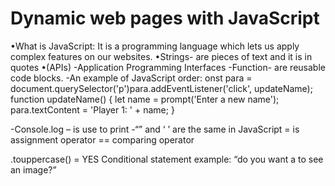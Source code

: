 # Dynamic web pages with JavaScript

•What is JavaScript: It is a programming language which lets us apply complex features on our websites.
•Strings- are pieces of text and it is in quotes
•(APIs)
-Application Programming Interfaces
-Function- are reusable code blocks.
-An example of JavaScript order:
onst para = document.querySelector('p')para.addEventListener('click', updateName);
function updateName() {
let name = prompt('Enter a new name');
 para.textContent = 'Player 1: ' + name;
}

-Console.log – is use to print
-“” and ‘ ’ are the same in JavaScript
= is assignment operator
== comparing operator

.touppercase() = YES
Conditional statement example: “do you want a to see an image?”
